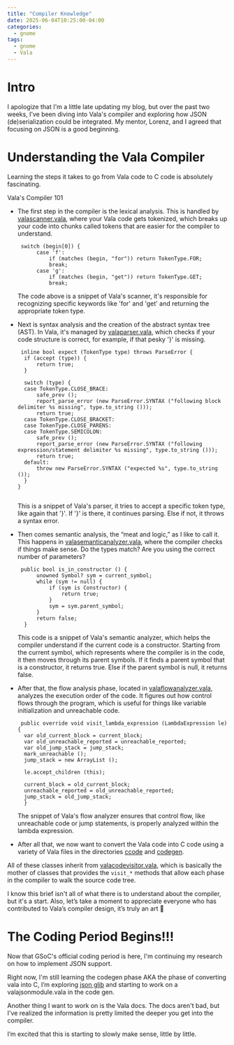 ```yaml
---
title: "Compiler Knowledge"
date: 2025-06-04T10:25:00-04:00
categories:
  - gnome
tags:
  - gnome
  - Vala
---
```


# Intro

I apologize that I'm a little late updating my blog, but over the past two weeks, I’ve been diving into Vala's compiler and exploring how JSON (de)serialization could be integrated. My mentor, Lorenz, and I agreed that focusing on JSON is a good beginning.

# Understanding the Vala Compiler

Learning the steps it takes to go from Vala code to C code is absolutely fascinating.

Vala's Compiler 101
* The first step in the compiler is the lexical analysis. This is handled by [valascanner.vala][valascanner.vala], where your Vala code gets tokenized, which breaks up your code into chunks called tokens that are easier for the compiler to understand.

  <pre><code> switch (begin[0]) {
		case 'f':
			if (matches (begin, "for")) return TokenType.FOR;
			break;
		case 'g':
			if (matches (begin, "get")) return TokenType.GET;
			break;
  </pre></code>
  The code above is a snippet of Vala's scanner, it's responsible for recognizing specific keywords like 'for' and 'get' and returning the appropriate token type.

* Next is syntax analysis and the creation of the abstract syntax tree (AST). In Vala, it's managed by [valaparser.vala][valaparser.vala], which checks if your code structure is correct, for example, if that pesky '}' is missing. 

  <pre><code> inline bool expect (TokenType type) throws ParseError {
  	if (accept (type)) {
  		return true;
  	}
  
  	switch (type) {
  	case TokenType.CLOSE_BRACE:
  		safe_prev ();
  		report_parse_error (new ParseError.SYNTAX ("following block delimiter %s missing", type.to_string ()));
  		return true;
  	case TokenType.CLOSE_BRACKET:
  	case TokenType.CLOSE_PARENS:
  	case TokenType.SEMICOLON:
  		safe_prev ();
  		report_parse_error (new ParseError.SYNTAX ("following expression/statement delimiter %s missing", type.to_string ()));
  		return true;
  	default:
  		throw new ParseError.SYNTAX ("expected %s", type.to_string ());
  	}
  }
   </pre></code>
  This is a snippet of Vala's parser, it tries to accept a specific token type, like again that '}'. If '}' is there, it continues parsing. Else if not, it throws a syntax error.

* Then comes semantic analysis, the “meat and logic,” as I like to call it. This happens in [valasemanticanalyzer.vala][valasemanticanalyzer.vala], where the compiler checks if things make sense. Do the types match? Are you using the correct number of parameters?

  <pre><code> public bool is_in_constructor () {
		unowned Symbol? sym = current_symbol;
		while (sym != null) {
			if (sym is Constructor) {
				return true;
			}
			sym = sym.parent_symbol;
		}
		return false;
	}
  </pre></code>
  This code is a snippet of Vala's semantic analyzer, which helps the compiler understand if the current code is a constructor. Starting from the current symbol, which represents where the compiler is in the code, it then moves through its parent symbols. If it finds a parent symbol that is a constructor, it returns true. Else if the parent symbol is null, it returns false.

* After that, the flow analysis phase, located in [valaflowanalyzer.vala][valaflowanalyzer.vala], analyzes the execution order of the code. It figures out how control flows through the program, which is useful for things like variable initialization and unreachable code.

  <pre><code> public override void visit_lambda_expression (LambdaExpression le) {
  	var old_current_block = current_block;
  	var old_unreachable_reported = unreachable_reported;
  	var old_jump_stack = jump_stack;
  	mark_unreachable ();
  	jump_stack = new ArrayList<JumpTarget> ();
  
  	le.accept_children (this);
  
  	current_block = old_current_block;
  	unreachable_reported = old_unreachable_reported;
  	jump_stack = old_jump_stack;
  	}
  </pre></code>

  The snippet of Vala's flow analyzer ensures that control flow, like unreachable code or jump statements, is properly analyzed within the lambda expression.

* After all that, we now want to convert the Vala code into C code using a variety of Vala files in the directories [ccode][ccode] and [codegen][codegen].

All of these classes inherit from [valacodevisitor.vala][valacodevisitor.vala], which is basically the mother of classes that provides the `visit_*` methods that allow each phase in the compiler to walk the source code tree.

I know this brief isn't all of what there is to understand about the compiler, but it's a start. Also, let’s take a moment to appreciate everyone who has contributed to Vala’s compiler design, it’s truly an art 🎨


# The Coding Period Begins!!!

Now that GSoC's official coding period is here, I'm continuing my research on how to implement JSON support.

Right now, I'm still learning the codegen phase AKA the phase of converting vala into C, I’m exploring [json glib][json-glib] and starting to work on a valajsonmodule.vala in the code gen.

Another thing I want to work on is the Vala docs. The docs aren't bad, but I've realized the information is pretty limited the deeper you get into the compiler.

I’m excited that this is starting to slowly make sense, little by little.

[valascanner.vala]: https://gitlab.gnome.org/GNOME/vala/-/blob/main/vala/valascanner.vala?ref_type=heads
[valaparser.vala]: https://gitlab.gnome.org/GNOME/vala/-/blob/main/vala/valaparser.vala?ref_type=heads
[valaflowanalyzer.vala]: https://gitlab.gnome.org/GNOME/vala/-/blob/main/vala/valaflowanalyzer.vala?ref_type=heads
[valasemanticanalyzer.vala]: https://gitlab.gnome.org/GNOME/vala/-/blob/main/vala/valasemanticanalyzer.vala?ref_type=heads
[valacodevisitor.vala]: https://gitlab.gnome.org/GNOME/vala/-/blob/main/vala/valacodevisitor.vala?ref_type=heads
[json-glib]: https://gitlab.gnome.org/GNOME/json-glib
[ccode]: https://gitlab.gnome.org/GNOME/vala/-/tree/main/ccode?ref_type=heads
[codegen]: https://gitlab.gnome.org/GNOME/vala/-/tree/main/codegen?ref_type=heads
